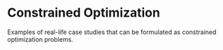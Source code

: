 # Constrained Optimization

Examples of real-life case studies that can be formulated as constrained optimization problems.
